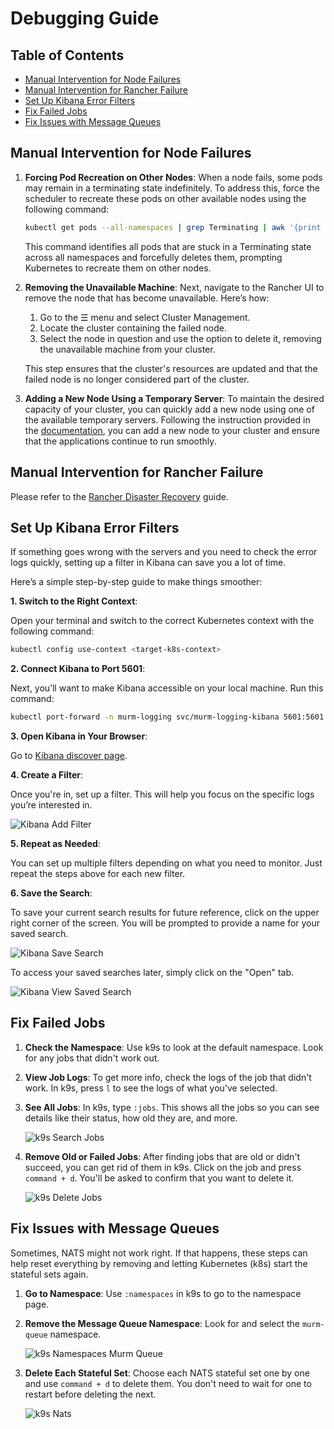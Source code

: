 # Debugging Guide

## Table of Contents

- [Manual Intervention for Node Failures](#manual-intervention-for-node-failures)
- [Manual Intervention for Rancher Failure](#manual-intervention-for-rancher-failure)
- [Set Up Kibana Error Filters](#set-up-kibana-error-filters)
- [Fix Failed Jobs](#fix-failed-jobs)
- [Fix Issues with Message Queues](#fix-issues-with-message-queues)

## Manual Intervention for Node Failures

1. **Forcing Pod Recreation on Other Nodes**: When a node fails, some pods may remain in a terminating state indefinitely. To address this, force the scheduler to recreate these pods on other available nodes using the following command:

   ```bash
   kubectl get pods --all-namespaces | grep Terminating | awk '{print $1 " " $2}' | while read ns pod; do kubectl delete pod $pod -n $ns --grace-period=0 --force; done
   ```

   This command identifies all pods that are stuck in a Terminating state across all namespaces and forcefully deletes them, prompting Kubernetes to recreate them on other nodes.

2. **Removing the Unavailable Machine**: Next, navigate to the Rancher UI to remove the node that has become unavailable. Here’s how:

   1. Go to the ☰ menu and select Cluster Management.
   2. Locate the cluster containing the failed node.
   3. Select the node in question and use the option to delete it, removing the unavailable machine from your cluster.

   This step ensures that the cluster's resources are updated and that the failed node is no longer considered part of the cluster.

3. **Adding a New Node Using a Temporary Server**: To maintain the desired capacity of your cluster, you can quickly add a new node using one of the available temporary servers. Following the instruction provided in the [documentation](../rancher/04-setup-rke2-cluster/README.md#step-3---registering-nodes-to-the-cluster), you can add a new node to your cluster and ensure that the applications continue to run smoothly.

## Manual Intervention for Rancher Failure

Please refer to the [Rancher Disaster Recovery](../rancher/03-setup-rancher/disaster-recovery-rancher.md) guide.

## Set Up Kibana Error Filters

If something goes wrong with the servers and you need to check the error logs quickly, setting up a filter in Kibana can save you a lot of time.

Here’s a simple step-by-step guide to make things smoother:

**1. Switch to the Right Context**:

Open your terminal and switch to the correct Kubernetes context with the following command:

```bash
kubectl config use-context <target-k8s-context>
```

**2. Connect Kibana to Port 5601**:

Next, you’ll want to make Kibana accessible on your local machine. Run this command:

```bash
kubectl port-forward -n murm-logging svc/murm-logging-kibana 5601:5601
```

**3. Open Kibana in Your Browser**:

Go to [Kibana discover page](http://localhost:5601/app/discover).

**4. Create a Filter**:

Once you're in, set up a filter. This will help you focus on the specific logs you’re interested in.

![Kibana Add Filter](./assets/images/kibana-add-filter.png)

**5. Repeat as Needed**:

You can set up multiple filters depending on what you need to monitor. Just repeat the steps above for each new filter.

**6. Save the Search**:

To save your current search results for future reference, click on the upper right corner of the screen. You will be prompted to provide a name for your saved search.

![Kibana Save Search](./assets/images/kibana-save-search.png)

To access your saved searches later, simply click on the "Open" tab.

![Kibana View Saved Search](./assets/images/kibana-view-saved-search.png)

## Fix Failed Jobs

1. **Check the Namespace**: Use k9s to look at the default namespace. Look for any jobs that didn't work out.

2. **View Job Logs**: To get more info, check the logs of the job that didn't work. In k9s, press `l` to see the logs of what you've selected.

3. **See All Jobs**: In k9s, type `:jobs`. This shows all the jobs so you can see details like their status, how old they are, and more.

    ![k9s Search Jobs](./assets/images/k9s-search-jobs.png)

4. **Remove Old or Failed Jobs**: After finding jobs that are old or didn't succeed, you can get rid of them in k9s. Click on the job and press `command + d`. You'll be asked to confirm that you want to delete it.

    ![k9s Delete Jobs](./assets/images/k9s-delete-jobs.png)

## Fix Issues with Message Queues

Sometimes, NATS might not work right. If that happens, these steps can help reset everything by removing and letting Kubernetes (k8s) start the stateful sets again.

1. **Go to Namespace**: Use `:namespaces` in k9s to go to the namespace page.
2. **Remove the Message Queue Namespace**: Look for and select the `murm-queue` namespace.

    ![k9s Namespaces Murm Queue](./assets/images/k9s-namespaces-murm-queue.png)

3. **Delete Each Stateful Set**: Choose each NATS stateful set one by one and use `command + d` to delete them. You don't need to wait for one to restart before deleting the next.

    ![k9s Nats](./assets/images/k9s-nats.png)
